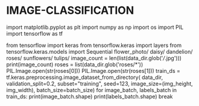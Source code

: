 # IMAGE-CLASSIFICATION
import matplotlib.pyplot as plt
import numpy as np
import os
import PIL
import tensorflow as tf

from tensorflow import keras
from tensorflow.keras import layers
from tensorflow.keras.models import Sequential
flower_photo/
  daisy/
  dandelion/
  roses/
  sunflowers/
  tulips/
 image_count = len(list(data_dir.glob('*/*.jpg')))
print(image_count)
roses = list(data_dir.glob('roses/*'))
PIL.Image.open(str(roses[0]))
PIL.Image.open(str(roses[1]))
train_ds = tf.keras.preprocessing.image_dataset_from_directory(
  data_dir,
  validation_split=0.2,
  subset="training",
  seed=123,
  image_size=(img_height, img_width),
  batch_size=batch_size)
  for image_batch, labels_batch in train_ds:
  print(image_batch.shape)
  print(labels_batch.shape)
  break
